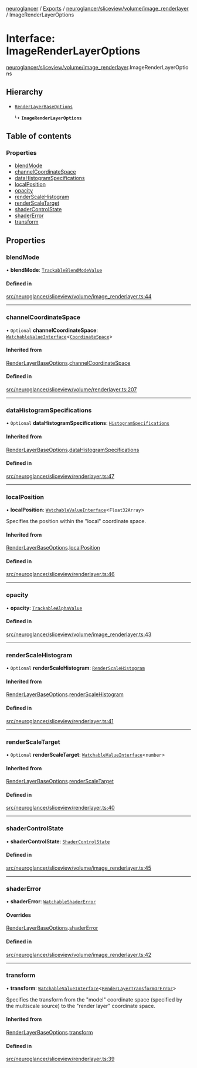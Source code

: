 [neuroglancer](../README.md) / [Exports](../modules.md) / [neuroglancer/sliceview/volume/image\_renderlayer](../modules/neuroglancer_sliceview_volume_image_renderlayer.md) / ImageRenderLayerOptions

# Interface: ImageRenderLayerOptions

[neuroglancer/sliceview/volume/image_renderlayer](../modules/neuroglancer_sliceview_volume_image_renderlayer.md).ImageRenderLayerOptions

## Hierarchy

- [`RenderLayerBaseOptions`](neuroglancer_sliceview_volume_renderlayer.RenderLayerBaseOptions.md)

  ↳ **`ImageRenderLayerOptions`**

## Table of contents

### Properties

- [blendMode](neuroglancer_sliceview_volume_image_renderlayer.ImageRenderLayerOptions.md#blendmode)
- [channelCoordinateSpace](neuroglancer_sliceview_volume_image_renderlayer.ImageRenderLayerOptions.md#channelcoordinatespace)
- [dataHistogramSpecifications](neuroglancer_sliceview_volume_image_renderlayer.ImageRenderLayerOptions.md#datahistogramspecifications)
- [localPosition](neuroglancer_sliceview_volume_image_renderlayer.ImageRenderLayerOptions.md#localposition)
- [opacity](neuroglancer_sliceview_volume_image_renderlayer.ImageRenderLayerOptions.md#opacity)
- [renderScaleHistogram](neuroglancer_sliceview_volume_image_renderlayer.ImageRenderLayerOptions.md#renderscalehistogram)
- [renderScaleTarget](neuroglancer_sliceview_volume_image_renderlayer.ImageRenderLayerOptions.md#renderscaletarget)
- [shaderControlState](neuroglancer_sliceview_volume_image_renderlayer.ImageRenderLayerOptions.md#shadercontrolstate)
- [shaderError](neuroglancer_sliceview_volume_image_renderlayer.ImageRenderLayerOptions.md#shadererror)
- [transform](neuroglancer_sliceview_volume_image_renderlayer.ImageRenderLayerOptions.md#transform)

## Properties

### blendMode

• **blendMode**: [`TrackableBlendModeValue`](../modules/neuroglancer_trackable_blend.md#trackableblendmodevalue)

#### Defined in

[src/neuroglancer/sliceview/volume/image_renderlayer.ts:44](https://github.com/ActiveBrainAtlas2/neuroglancer/blob/034b457d/src/neuroglancer/sliceview/volume/image_renderlayer.ts#L44)

___

### channelCoordinateSpace

• `Optional` **channelCoordinateSpace**: [`WatchableValueInterface`](neuroglancer_trackable_value.WatchableValueInterface.md)<[`CoordinateSpace`](neuroglancer_coordinate_transform.CoordinateSpace.md)\>

#### Inherited from

[RenderLayerBaseOptions](neuroglancer_sliceview_volume_renderlayer.RenderLayerBaseOptions.md).[channelCoordinateSpace](neuroglancer_sliceview_volume_renderlayer.RenderLayerBaseOptions.md#channelcoordinatespace)

#### Defined in

[src/neuroglancer/sliceview/volume/renderlayer.ts:207](https://github.com/ActiveBrainAtlas2/neuroglancer/blob/034b457d/src/neuroglancer/sliceview/volume/renderlayer.ts#L207)

___

### dataHistogramSpecifications

• `Optional` **dataHistogramSpecifications**: [`HistogramSpecifications`](../classes/neuroglancer_webgl_empirical_cdf.HistogramSpecifications.md)

#### Inherited from

[RenderLayerBaseOptions](neuroglancer_sliceview_volume_renderlayer.RenderLayerBaseOptions.md).[dataHistogramSpecifications](neuroglancer_sliceview_volume_renderlayer.RenderLayerBaseOptions.md#datahistogramspecifications)

#### Defined in

[src/neuroglancer/sliceview/renderlayer.ts:47](https://github.com/ActiveBrainAtlas2/neuroglancer/blob/034b457d/src/neuroglancer/sliceview/renderlayer.ts#L47)

___

### localPosition

• **localPosition**: [`WatchableValueInterface`](neuroglancer_trackable_value.WatchableValueInterface.md)<`Float32Array`\>

Specifies the position within the "local" coordinate space.

#### Inherited from

[RenderLayerBaseOptions](neuroglancer_sliceview_volume_renderlayer.RenderLayerBaseOptions.md).[localPosition](neuroglancer_sliceview_volume_renderlayer.RenderLayerBaseOptions.md#localposition)

#### Defined in

[src/neuroglancer/sliceview/renderlayer.ts:46](https://github.com/ActiveBrainAtlas2/neuroglancer/blob/034b457d/src/neuroglancer/sliceview/renderlayer.ts#L46)

___

### opacity

• **opacity**: [`TrackableAlphaValue`](../modules/neuroglancer_trackable_alpha.md#trackablealphavalue)

#### Defined in

[src/neuroglancer/sliceview/volume/image_renderlayer.ts:43](https://github.com/ActiveBrainAtlas2/neuroglancer/blob/034b457d/src/neuroglancer/sliceview/volume/image_renderlayer.ts#L43)

___

### renderScaleHistogram

• `Optional` **renderScaleHistogram**: [`RenderScaleHistogram`](../classes/neuroglancer_render_scale_statistics.RenderScaleHistogram.md)

#### Inherited from

[RenderLayerBaseOptions](neuroglancer_sliceview_volume_renderlayer.RenderLayerBaseOptions.md).[renderScaleHistogram](neuroglancer_sliceview_volume_renderlayer.RenderLayerBaseOptions.md#renderscalehistogram)

#### Defined in

[src/neuroglancer/sliceview/renderlayer.ts:41](https://github.com/ActiveBrainAtlas2/neuroglancer/blob/034b457d/src/neuroglancer/sliceview/renderlayer.ts#L41)

___

### renderScaleTarget

• `Optional` **renderScaleTarget**: [`WatchableValueInterface`](neuroglancer_trackable_value.WatchableValueInterface.md)<`number`\>

#### Inherited from

[RenderLayerBaseOptions](neuroglancer_sliceview_volume_renderlayer.RenderLayerBaseOptions.md).[renderScaleTarget](neuroglancer_sliceview_volume_renderlayer.RenderLayerBaseOptions.md#renderscaletarget)

#### Defined in

[src/neuroglancer/sliceview/renderlayer.ts:40](https://github.com/ActiveBrainAtlas2/neuroglancer/blob/034b457d/src/neuroglancer/sliceview/renderlayer.ts#L40)

___

### shaderControlState

• **shaderControlState**: [`ShaderControlState`](../classes/neuroglancer_webgl_shader_ui_controls.ShaderControlState.md)

#### Defined in

[src/neuroglancer/sliceview/volume/image_renderlayer.ts:45](https://github.com/ActiveBrainAtlas2/neuroglancer/blob/034b457d/src/neuroglancer/sliceview/volume/image_renderlayer.ts#L45)

___

### shaderError

• **shaderError**: [`WatchableShaderError`](../modules/neuroglancer_webgl_dynamic_shader.md#watchableshadererror)

#### Overrides

[RenderLayerBaseOptions](neuroglancer_sliceview_volume_renderlayer.RenderLayerBaseOptions.md).[shaderError](neuroglancer_sliceview_volume_renderlayer.RenderLayerBaseOptions.md#shadererror)

#### Defined in

[src/neuroglancer/sliceview/volume/image_renderlayer.ts:42](https://github.com/ActiveBrainAtlas2/neuroglancer/blob/034b457d/src/neuroglancer/sliceview/volume/image_renderlayer.ts#L42)

___

### transform

• **transform**: [`WatchableValueInterface`](neuroglancer_trackable_value.WatchableValueInterface.md)<[`RenderLayerTransformOrError`](../modules/neuroglancer_render_coordinate_transform.md#renderlayertransformorerror)\>

Specifies the transform from the "model" coordinate space (specified by the multiscale source)
to the "render layer" coordinate space.

#### Inherited from

[RenderLayerBaseOptions](neuroglancer_sliceview_volume_renderlayer.RenderLayerBaseOptions.md).[transform](neuroglancer_sliceview_volume_renderlayer.RenderLayerBaseOptions.md#transform)

#### Defined in

[src/neuroglancer/sliceview/renderlayer.ts:39](https://github.com/ActiveBrainAtlas2/neuroglancer/blob/034b457d/src/neuroglancer/sliceview/renderlayer.ts#L39)
